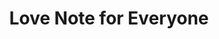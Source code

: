 ---
pid: CH823
title: Love Note for Everyone
location_transcription: Vare-Washington School
zipcode: '19147'
outside_phl: 
neighborhood: Queen Village,Bella Vista,Pennsport,Italian Market
age: '5'
age_range: "<6"
instagram: 
image_file_name: CH_823.jpg
proposal_transcription: I Love You
topic: Love
topic_summary: '0'
type: Image
keywords_other: 
credit: AJ Allah
image_labels: 
twitter: k10catoe
facebook: 
permalink: "/monuments/ch823/"
layout: item-page
---